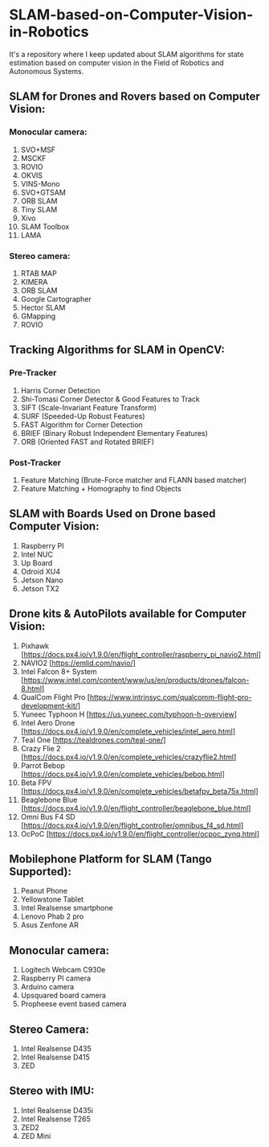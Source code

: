 # SLAM-based-on-Computer-Vision-in-Robotics
It's a repository where I keep updated about SLAM algorithms for state estimation based on computer vision in the Field of Robotics and Autonomous Systems.
## SLAM for Drones and Rovers based on Computer Vision:
### Monocular camera:
1. SVO+MSF
2. MSCKF
3. ROVIO
4. OKVIS
5. VINS-Mono
6. SVO+GTSAM
7. ORB SLAM
8. Tiny SLAM
9. Xivo 
10. SLAM Toolbox
11. LAMA

### Stereo camera:
1. RTAB MAP
2. KIMERA
3. ORB SLAM
4. Google Cartographer
5. Hector SLAM
6. GMapping 
7. ROVIO

## Tracking Algorithms for SLAM in OpenCV:
### Pre-Tracker
1. Harris Corner Detection
2. Shi-Tomasi Corner Detector & Good Features to Track
3. SIFT (Scale-Invariant Feature Transform)
4. SURF (Speeded-Up Robust Features)
5. FAST Algorithm for Corner Detection
6. BRIEF (Binary Robust Independent Elementary Features)
7. ORB (Oriented FAST and Rotated BRIEF)

### Post-Tracker
1. Feature Matching (Brute-Force matcher and FLANN based matcher)
2. Feature Matching + Homography to find Objects

## SLAM with Boards Used on Drone based Computer Vision:
1. Raspberry PI
2. Intel NUC
2. Up Board
3. Odroid XU4
4. Jetson Nano
5. Jetson TX2

## Drone kits & AutoPilots available for Computer Vision:
1. Pixhawk [https://docs.px4.io/v1.9.0/en/flight_controller/raspberry_pi_navio2.html]
2. NAVIO2 [https://emlid.com/navio/]
3. Intel Falcon 8+ System [https://www.intel.com/content/www/us/en/products/drones/falcon-8.html]
4. QualCom Flight Pro [https://www.intrinsyc.com/qualcomm-flight-pro-development-kit/]
4. Yuneec Typhoon H [https://us.yuneec.com/typhoon-h-overview]
5. Intel Aero Drone [https://docs.px4.io/v1.9.0/en/complete_vehicles/intel_aero.html]
6. Teal One [https://tealdrones.com/teal-one/]
7. Crazy Flie 2 [https://docs.px4.io/v1.9.0/en/complete_vehicles/crazyflie2.html]
8. Parrot Bebop [https://docs.px4.io/v1.9.0/en/complete_vehicles/bebop.html]
9. Beta FPV [https://docs.px4.io/v1.9.0/en/complete_vehicles/betafpv_beta75x.html]
10. Beaglebone Blue [https://docs.px4.io/v1.9.0/en/flight_controller/beaglebone_blue.html]
11. Omni Bus F4 SD [https://docs.px4.io/v1.9.0/en/flight_controller/omnibus_f4_sd.html]
12. OcPoC [https://docs.px4.io/v1.9.0/en/flight_controller/ocpoc_zynq.html]

## Mobilephone Platform for SLAM (Tango Supported):
1. Peanut Phone
2. Yellowstone Tablet
3. Intel Realsense smartphone
4. Lenovo Phab 2 pro
5. Asus Zenfone AR

## Monocular camera:
1. Logitech Webcam C930e
2. Raspberry PI camera
3. Arduino camera
4. Upsquared board camera
4. Propheese event based camera

## Stereo Camera:
1. Intel Realsense D435
2. Intel Realsense D415
3. ZED 

## Stereo with IMU:
1. Intel Realsense D435i
2. Intel Realsense T265
3. ZED2
4. ZED Mini


